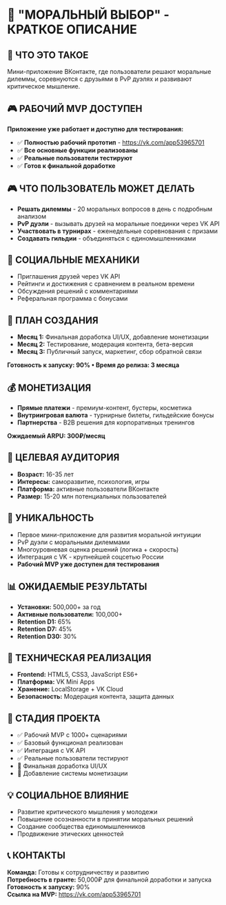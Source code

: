 # 🎯 "МОРАЛЬНЫЙ ВЫБОР" - КРАТКОЕ ОПИСАНИЕ

## 📱 **ЧТО ЭТО ТАКОЕ**
Мини-приложение ВКонтакте, где пользователи решают моральные дилеммы, соревнуются с друзьями в PvP дуэлях и развивают критическое мышление.

## 🎮 **РАБОЧИЙ MVP ДОСТУПЕН**
**Приложение уже работает и доступно для тестирования:**
- ✅ **Полностью рабочий прототип** - https://vk.com/app53965701
- ✅ **Все основные функции реализованы**
- ✅ **Реальные пользователи тестируют**
- ✅ **Готов к финальной доработке**

## 🎮 **ЧТО ПОЛЬЗОВАТЕЛЬ МОЖЕТ ДЕЛАТЬ**
- **Решать дилеммы** - 20 моральных вопросов в день с подробным анализом
- **PvP дуэли** - вызывать друзей на моральные поединки через VK API
- **Участвовать в турнирах** - еженедельные соревнования с призами
- **Создавать гильдии** - объединяться с единомышленниками

## 👥 **СОЦИАЛЬНЫЕ МЕХАНИКИ**
- Приглашения друзей через VK API
- Рейтинги и достижения с сравнением в реальном времени
- Обсуждения решений с комментариями
- Реферальная программа с бонусами

## 📅 **ПЛАН СОЗДАНИЯ**
- **Месяц 1:** Финальная доработка UI/UX, добавление монетизации
- **Месяц 2:** Тестирование, модерация контента, бета-версия
- **Месяц 3:** Публичный запуск, маркетинг, сбор обратной связи

**Готовность к запуску: 90% • Время до релиза: 3 месяца**

## 💰 **МОНЕТИЗАЦИЯ**
- **Прямые платежи** - премиум-контент, бустеры, косметика
- **Внутриигровая валюта** - турнирные билеты, гильдейские бонусы
- **Партнерства** - B2B решения для корпоративных тренингов

**Ожидаемый ARPU: 300₽/месяц**

## 🎯 **ЦЕЛЕВАЯ АУДИТОРИЯ**
- **Возраст:** 16-35 лет
- **Интересы:** саморазвитие, психология, игры
- **Платформа:** активные пользователи ВКонтакте
- **Размер:** 15-20 млн потенциальных пользователей

## 🌟 **УНИКАЛЬНОСТЬ**
- Первое мини-приложение для развития моральной интуиции
- PvP дуэли с моральными дилеммами
- Многоуровневая оценка решений (логика + скорость)
- Интеграция с VK - крупнейшей соцсетью России
- **Рабочий MVP уже доступен для тестирования**

## 📊 **ОЖИДАЕМЫЕ РЕЗУЛЬТАТЫ**
- **Установки:** 500,000+ за год
- **Активные пользователи:** 100,000+
- **Retention D1:** 65%
- **Retention D7:** 45%
- **Retention D30:** 30%

## 🔧 **ТЕХНИЧЕСКАЯ РЕАЛИЗАЦИЯ**
- **Frontend:** HTML5, CSS3, JavaScript ES6+
- **Платформа:** VK Mini Apps
- **Хранение:** LocalStorage + VK Cloud
- **Безопасность:** Модерация контента, защита данных

## 🚀 **СТАДИЯ ПРОЕКТА**
- ✅ Рабочий MVP с 1000+ сценариями
- ✅ Базовый функционал реализован
- ✅ Интеграция с VK API
- ✅ Реальные пользователи тестируют
- 🔄 Финальная доработка UI/UX
- 🔄 Добавление системы монетизации

## 💡 **СОЦИАЛЬНОЕ ВЛИЯНИЕ**
- Развитие критического мышления у молодежи
- Повышение осознанности в принятии моральных решений
- Создание сообщества единомышленников
- Продвижение этических ценностей

## 📞 **КОНТАКТЫ**
**Команда:** Готовы к сотрудничеству и развитию  
**Потребность в гранте:** 50,000₽ для финальной доработки и запуска  
**Готовность к запуску:** 90%  
**Ссылка на MVP:** https://vk.com/app53965701 